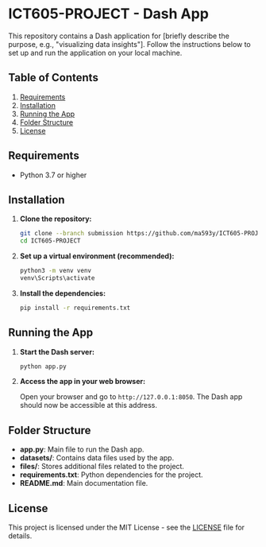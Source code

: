 # ICT605-PROJECT - Dash App

This repository contains a Dash application for [briefly describe the purpose, e.g., "visualizing data insights"]. Follow the instructions below to set up and run the application on your local machine.

## Table of Contents
1. [Requirements](#requirements)
2. [Installation](#installation)
3. [Running the App](#running-the-app)
4. [Folder Structure](#folder-structure)
5. [License](#license)

## Requirements

- Python 3.7 or higher

## Installation

1. **Clone the repository:**

    ```bash
    git clone --branch submission https://github.com/ma593y/ICT605-PROJECT.git
    cd ICT605-PROJECT
    ```

2. **Set up a virtual environment (recommended):**

    ```bash
    python3 -m venv venv
    venv\Scripts\activate
    ```

3. **Install the dependencies:**

    ```bash
    pip install -r requirements.txt
    ```

## Running the App

1. **Start the Dash server:**

    ```bash
    python app.py
    ```

2. **Access the app in your web browser:**

    Open your browser and go to `http://127.0.0.1:8050`. The Dash app should now be accessible at this address.

## Folder Structure

- **app.py**: Main file to run the Dash app.
- **datasets/**: Contains data files used by the app.
- **files/**: Stores additional files related to the project.
- **requirements.txt**: Python dependencies for the project.
- **README.md**: Main documentation file.

## License

This project is licensed under the MIT License - see the [LICENSE](LICENSE) file for details.
